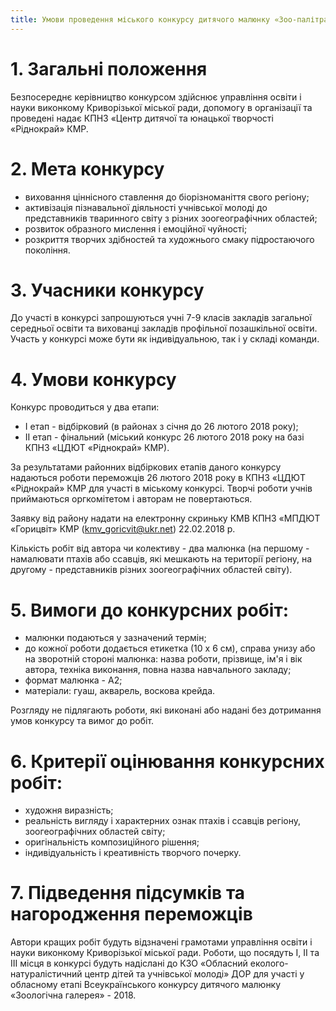 ```yaml
---
title: Умови проведення міського конкурсу дитячого малюнку «Зоо-палітра»
---
```


# 1. Загальні положення

Безпосереднє керівництво конкурсом здійснює управління освіти і науки виконкому Криворізької міської ради, допомогу в організації та проведені надає КПНЗ «Центр дитячої та юнацької творчості «Ріднокрай» КМР.

# 2. Мета конкурсу

- виховання ціннісного ставлення до біорізноманіття свого регіону;
- активізація пізнавальної діяльності учнівської молоді до представників тваринного світу з різних зоогеографічних областей;
- розвиток образного мислення і емоційної чуйності;
- розкриття творчих здібностей та художнього смаку підростаючого покоління.

# 3. Учасники конкурсу

До участі в конкурсі запрошуються учні 7-9 класів закладів загальної середньої освіти та вихованці закладів профільної позашкільної освіти. Участь у конкурсі може бути як індивідуальною, так і у складі команди.

# 4. Умови конкурсу

Конкурс проводиться у два етапи:

- І етап - відбірковий (в районах з січня до 26 лютого 2018 року);
- ІІ етап - фінальний (міський конкурс 26 лютого 2018 року на базі КПНЗ «ЦДЮТ «Ріднокрай» КМР).

За результатами районних відбіркових етапів даного конкурсу надаються роботи переможців 26 лютого 2018 року в КПНЗ «ЦДЮТ «Ріднокрай» КМР для участі в міському конкурсі. Творчі роботи учнів приймаються оргкомітетом і авторам не повертаються.

Заявку від району надати на електронну скриньку КМВ КПНЗ «МПДЮТ «Горицвіт» КМР ([kmv_goricvit@ukr.net](mailto:kmv_goricvit@ukr.net)) 22.02.2018 р.

Кількість робіт від автора чи колективу - два малюнка (на першому - намалювати птахів або ссавців, які мешкають на території регіону, на другому - представників різних зоогеографічних областей світу).

# 5. Вимоги до конкурсних робіт:

- малюнки подаються у зазначений термін;
- до кожної роботи додається етикетка (10 x 6 см), справа унизу або на зворотній стороні малюнка: назва роботи, прізвище, ім'я і вік автора, техніка виконання, повна назва навчального закладу;
- формат малюнка - А2;
- матеріали: гуаш, акварель, воскова крейда.

Розгляду не підлягають роботи, які виконані або надані без дотримання умов конкурсу та вимог до робіт.

# 6. Критерії оцінювання конкурсних робіт:

- художня виразність;
- реальність вигляду і характерних ознак птахів і ссавців регіону, зоогеографічних областей світу;
- оригінальність композиційного рішення;
- індивідуальність і креативність творчого почерку.

# 7. Підведення підсумків та нагородження переможців

Автори кращих робіт будуть відзначені грамотами управління освіти і науки виконкому Криворізької міської ради. Роботи, що посядуть І, ІІ та ІІІ місця в конкурсі будуть надіслані до КЗО «Обласний еколого-натуралістичний центр дітей та учнівської молоді» ДОР для участі у обласному етапі Всеукраїнського конкурсу дитячого малюнку «Зоологічна галерея» - 2018.
